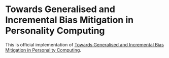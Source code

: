 # Towards Generalised and Incremental Bias Mitigation in Personality Computing

This is official implementation of [Towards Generalised and Incremental Bias Mitigation in Personality Computing]().
